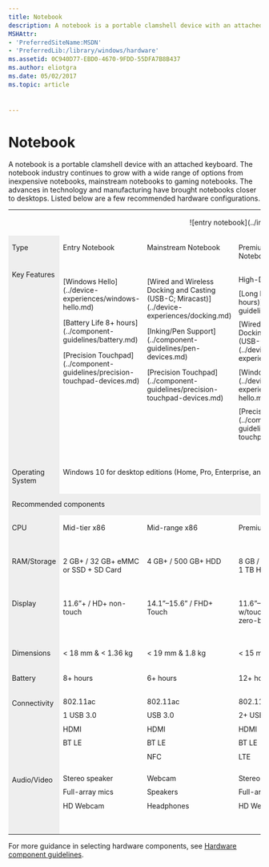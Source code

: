```yaml
---
title: Notebook
description: A notebook is a portable clamshell device with an attached keyboard.
MSHAttr:
- 'PreferredSiteName:MSDN'
- 'PreferredLib:/library/windows/hardware'
ms.assetid: 0C940D77-EBD0-4670-9FDD-55DFA7B8B437
ms.author: eliotgra
ms.date: 05/02/2017
ms.topic: article


---
```


# Notebook


A notebook is a portable clamshell device with an attached keyboard. The notebook industry continues to grow with a wide range of options from inexpensive notebooks, mainstream notebooks to gaming notebooks. The advances in technology and manufacturing have brought notebooks closer to desktops. Listed below are a few recommended hardware configurations.

<table>
<tbody valign="top">
<tr>
<td colspan="6">
<p style="text-align: center;">![entry notebook](../images/laptop.png)</p>
</td>
</tr>
<tr>
<td style="width: 90px" bgcolor="EEEEEE">
<p>Type</p>
</td>
<td style="width: 120px;">
<p>Entry Notebook</p>
</td>
<td style="width: 120px;">
<p>Mainstream Notebook</p>
</td>
<td style="width: 120px;">
<p>Premium Ultra-slim Notebook</p>
</td>
<td style="width: 120px;">
<p>Workstation Notebook</p>
</td>
<td style="width: 120px;">
<p>Gaming Notebook</p>
</td>
</tr>
<tr>
<td bgcolor="EEEEEE">Key Features</td>
<td>
<p>[Windows Hello](../device-experiences/windows-hello.md)</p>
<p>[Battery Life 8+ hours](../component-guidelines/battery.md)</p>
<p>[Precision Touchpad](../component-guidelines/precision-touchpad-devices.md)</p>
</td>
<td>
<p>[Wired and Wireless Docking and Casting (USB-C; Miracast)](../device-experiences/docking.md)</p>
<p>[Inking/Pen Support](../component-guidelines/pen-devices.md)</p>
<p>[Precision Touchpad](../component-guidelines/precision-touchpad-devices.md)</p>
</td>
<td>
<p style="margin: .75em 0 .75em 0;">High-DPI (4K)</p>
<p style="margin: .75em 0 .75em 0;">[Long battery life (12+ hours)](../component-guidelines/battery.md)</p>
<p style="margin: .75em 0 .75em 0;">[Wired and Wireless Docking and Casting (USB-C; Miracast)](../device-experiences/docking.md)</p>
<p style="margin: .75em 0 .75em 0;">[Windows Hello](../device-experiences/windows-hello.md)</p>
<p style="margin: .75em 0 .75em 0;">[Precision Touchpad](../component-guidelines/precision-touchpad-devices.md)</p>
</td>
<td style="width: 120px;">
<p style="margin: .75em 0 .75em 0;">[Wired and Wireless Docking and Casting (USB-C; Miracast)](../device-experiences/docking.md)</p>
<p style="margin: .75em 0 .75em 0;">[Inking/Pen Support](../component-guidelines/pen-devices.md)</p>
<p style="margin: .75em 0 .75em 0;">[Precision Touchpad](../component-guidelines/precision-touchpad-devices.md)</p>
</td>
<td>
<p style="margin: .75em 0 .75em 0;">Premium A/V experience (DirectX&nbsp;12; 4K support, display &amp; chipset), premium speakers, chipset support for PlayReady, H/W DRM, H.265 H/W decode/encode)</p>
<p style="margin: .75em 0 .75em 0;">Xbox content, Xbox Controller, Xbox Live</p>
<p style="margin: .75em 0 .75em 0;">[Windows Hello](../device-experiences/windows-hello.md)</p>
<p style="margin: .75em 0 .75em 0;">[Precision Touchpad](../component-guidelines/precision-touchpad-devices.md)</p>
</td>
</tr>
<tr>
<td bgcolor="EEEEEE"><p>Operating System</p></td>
<td colspan="5"><p>Windows&nbsp;10 for desktop editions (Home, Pro, Enterprise, and Education)</p></td>
</tr>
<tr>
<td colspan="6" bgcolor="EEEEEE"><p style="margin: .75em 0 .75em 0;">Recommended components</p></td>
</tr>
<tr>
<td bgcolor="EEEEEE" style="text-align: top"><p>CPU</p></td>
<td><p>Mid-tier x86</p></td>
<td><p>Mid-range x86</p></td>
<td><p>Premium high-end x86</p></td>
<td><p>Premium high-end x86</p></td>
<td><p>Premium high-end x86</p></td>
</tr>
<tr>
<td bgcolor="EEEEEE"><p>RAM/Storage</p></td>
<td><p>2&nbsp;GB+&nbsp;/ 32&nbsp;GB+&nbsp;eMMC or SSD + SD&nbsp;Card</p></td>
<td><p>4&nbsp;GB+&nbsp;/ 500&nbsp;GB+&nbsp;HDD</p></td>
<td><p>8&nbsp;GB&nbsp;/ 256&nbsp;GB&nbsp;SSD or 1&nbsp;TB&nbsp;HD w/SSD cache</p></td>
<td><p>8+&nbsp;GB&nbsp;/ 256&nbsp;GB+&nbsp;SSD or 750&nbsp;GB&ndash;1&nbsp;TB+&nbsp;HDD + SSD&nbsp;cache</p></td>
<td><p>8&nbsp;GB+&nbsp;/ 1&nbsp;TB+&nbsp;HDD + SSD&nbsp;cache</p></td>
</tr>
<tr>
<td bgcolor="EEEEEE">
<p>Display</p>
</td>
<td>
<p>11.6&rdquo;+&nbsp;/ HD+ non-touch</p>
</td>
<td>
<p>14.1&rdquo;&ndash;15.6&rdquo;&nbsp;/ FHD+ Touch</p>
</td>
<td>
<p>11.6&rdquo;&ndash;12.5&rdquo; display w/touch; FHD-WQHD, zero-bezel</p>
</td>
<td>
<p>14&rdquo;&nbsp;/ FHD+</p>
</td>
<td>
<p>14&rdquo;&ndash;19&rdquo;&nbsp;/ FHD &ndash; 4K</p>
<p>Discrete DirectX&nbsp;12 GPU with 2&nbsp;GB&ndash;4&nbsp;GB</p>
</td>
</tr>
<tr>
<td bgcolor="EEEEEE">
<p>Dimensions</p>
</td>
<td>
<p>&lt;&nbsp;18&nbsp;mm&nbsp;&amp; &lt;&nbsp;1.36&nbsp;kg</p>
</td>
<td>
<p>&lt;&nbsp;19&nbsp;mm&nbsp;&amp; 1.8&nbsp;kg</p>
</td>
<td>
<p>&lt;&nbsp;15&nbsp;mm&nbsp;&amp; &lt;&nbsp;.51&nbsp;kgs</p>
</td>
<td>
<p>&lt;&nbsp;20&nbsp;mm&nbsp;&amp; &lt;&nbsp;1.5&nbsp;kg</p>
</td>
<td>
<p>&lt;&nbsp;20&nbsp;mm&nbsp;&amp; &lt;&nbsp;1.5&nbsp;kg</p>
</td>
</tr>
<tr>
<td bgcolor="EEEEEE">
<p>Battery</p>
</td>
<td>
<p>8+ hours</p>
</td>
<td>
<p>6+ hours</p>
</td>
<td>
<p>12+ hours</p>
</td>
<td>
<p>-</p>
</td>
<td>
<p>-</p>
</td>
</tr>
<tr>
<td bgcolor="EEEEEE">
<p>Connectivity</p>
</td>
<td>
<p style="margin: .75em 0 .75em 0;">802.11ac</p>
<p style="margin: .75em 0 .75em 0;">1&nbsp;USB&nbsp;3.0</p>
<p style="margin: .75em 0 .75em 0;">HDMI</p>
<p style="margin: .75em 0 .75em 0;">BT LE</p>
</td>
<td>
<p style="margin: .75em 0 .75em 0;">802.11ac</p>
<p style="margin: .75em 0 .75em 0;">USB&nbsp;3.0</p>
<p style="margin: .75em 0 .75em 0;">HDMI</p>
<p style="margin: .75em 0 .75em 0;">BT&nbsp;LE</p>
<p style="margin: .75em 0 .75em 0;">NFC</p>
</td>
<td>
<p style="margin: .75em 0 .75em 0;">802.11ac</p>
<p style="margin: .75em 0 .75em 0;">2+&nbsp;USB&nbsp;3.<em>x</em></p>
<p style="margin: .75em 0 .75em 0;">HDMI</p>
<p style="margin: .75em 0 .75em 0;">BT&nbsp;LE</p>
<p style="margin: .75em 0 .75em 0;">LTE</p>
</td>
<td>
<p style="margin: .75em 0 .75em 0;">802.11ac</p>
<p style="margin: .75em 0 .75em 0;">1&nbsp;USB&nbsp;3.0</p>
<p style="margin: .75em 0 .75em 0;">HDMI</p>
<p style="margin: .75em 0 .75em 0;">BT&nbsp;LE</p>
</td>
<td>
<p style="margin: .75em 0 .75em 0;">802.11ac</p>
<p style="margin: .75em 0 .75em 0;">1&nbsp;USB&nbsp;3.0</p>
<p style="margin: .75em 0 .75em 0;">HDMI</p>
<p style="margin: .75em 0 .75em 0;">BT&nbsp;LE</p>
<p style="margin: .75em 0 .75em 0;">LTE</p>
</td>
</tr>
<tr>
<td bgcolor="EEEEEE">
<p>Audio/Video</p>
</td>
<td>
<p style="margin: .75em 0 .75em 0;">Stereo speaker</p>
<p style="margin: .75em 0 .75em 0;">Full-array mics</p>
<p style="margin: .75em 0 .75em 0;">HD Webcam</p>
</td>
<td>
<p style="margin: .75em 0 .75em 0;">Webcam</p>
<p style="margin: .75em 0 .75em 0;">Speakers</p>
<p style="margin: .75em 0 .75em 0;">Headphones</p>
</td>
<td>
<p style="margin: .75em 0 .75em 0;">Stereo speaker</p>
<p style="margin: .75em 0 .75em 0;">Full-array mics</p>
<p style="margin: .75em 0 .75em 0;">HD Webcam</p>
</td>
<td>
<p style="margin: .75em 0 .75em 0;">Premium sound</p>
<p style="margin: .75em 0 .75em 0;">HD Webcam</p>
<p style="margin: .75em 0 .75em 0;">Full-array mics</p>
<p>&nbsp;</p>
</td>
<td>
<p style="margin: .75em 0 .75em 0;">Premium sound</p>
<p style="margin: .75em 0 .75em 0;">HD Webcam</p>
<p style="margin: .75em 0 .75em 0;">Full-array mics</p>
</td>
</tr>
</tbody>
</table>


For more guidance in selecting hardware components, see [Hardware component guidelines](../component-guidelines/components.md).



